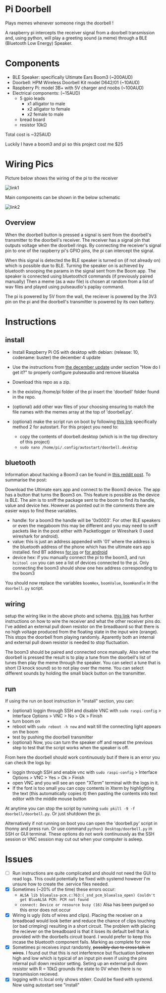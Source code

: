 # Pi Doorbell

Plays memes whenever someone rings the doorbell !

A raspberry pi intercepts the receiver signal from a doorbell transmission
and, using python, will play a greeting sound (a meme) through a BLE (Bluetooth Low Energy) Speaker.

# Components

- BLE Speaker: specifically Ultimate Ears Boom3 (~200AUD)
- Doorbell: HPM Wireless Doorbell Kit model D642/01 (~10AUD)
- Raspberry Pi: model 3B+ with 5V charger and noobs (~100AUD)
- Electrical components: (~15AUD)
  - 5 gpio leads
    - x1 alligator to male
    - x2 alligator to female
    - x2 female to male
  - bread board
  - resistor 10kΩ

Total cost is ~325AUD

Luckily I have a boom3 and pi so this project cost me $25

# Wiring Pics
Picture below shows the wiring of the pi to the receiver

![link1](readme_pics/wiring_photo_v2.jpg)

Main components can be shown in the below schematic 

![link2](readme_pics/wiring_shematic_v2.png)

## Overview 

When the doorbell button is pressed a signal is sent from the doorbell's transmitter to the doorbell's receiver. 
The receiver has a signal pin that outputs voltage when the doorbell rings. By connecting the receiver's signal pin to 
one of the raspberry pi's GPIO pins, the pi can intercept the signal. 

When this signal is detected the BLE speaker is turned on (if not already on) which is possible due to BLE. 
Turning the speaker on is achieved by bluetooth snooping the params in the signal sent from the Boom app. 
The speaker is connected using bluetoothctl commands (if previously paired manually)
Then a meme (as a wav file) is chosen at random from a list of wav files and played using pulseaudio's paplay command. 

The pi is powered by 5V from the wall, the reciever is powered by the 3V3 pin on the pi and the doorbell's transmitter is powered by its own battery.  

# Instructions

## install

- Install Raspberry Pi OS with desktop with debian: (release: 10, codename: buster) the december 4 update
- Use the instructions from [the december update](https://www.raspberrypi.org/blog/new-raspberry-pi-os-release-december-2020/) under section "How do I get it?" to properly configure pulseaudio and remove bluealsa

- Download this repo as a zip.
- In the existing /home/pi folder of the pi insert the 'doorbell' folder found in the repo.
- (optional) add other wav files of your choosing ensuring to match the file names with the memes array at the top of 'doorbell.py'.
- (optional) make the script run on boot by following [this link](https://learn.sparkfun.com/tutorials/how-to-run-a-raspberry-pi-program-on-startup/all) specifically method 2 for autostart. For this project you need to:
  - copy the contents of doorbell.desktop (which is in the top directory of this project)
  - `sudo nano /home/pi/.config/autostart/doorbell.desktop`
  
  
## bluetooth

Information about hacking a Boom3 can be found in [this reddit post](https://www.reddit.com/r/shortcuts/comments/dz9zun/finally_turn_on_ue_boom_bluetooth_speaker/). 
To summarise the post:

Download the Ultimate ears app and connect to the Boom3 device. The app has a button that turns the Boom3 on. This feature is possible as the device is BLE.
The aim is to sniff the package sent to the boom to find its handle, value and device hex. However as pointed out in the comments there are easier ways to find these variables.
 - handle: for a boom3 the handle will be '0x0003'. For other BLE speakers or even the megaboom this may be different and you may need to sniff packets like in the post either with Packetlogger or Wireshark (I used wireshark for android).
 - value: this is just an address appended with '01' where the address is the bluetooth address of the phone which has the ultimate ears app installed. find BT address [for ios](https://www.techwalla.com/articles/how-do-i-find-a-bluetooth-address) or [for android](https://www.technipages.com/android-find-bluetooth-address)
 - device hex: if you manually connect the pi to the boom3, and run `hcitool con` you can see a list of devices connected to the pi. Only connecting the boom3 should show one hex address corresponding to the boom3
 
You should now replace the variables `boomHex`, `boomValue`, `boomHandle` in the `doorbell.py` script.

## wiring

setup the wiring like in the above photo and schema.
[this link](https://forum.core-electronics.com.au/t/433mhz-remote-control-by-hacking-a-wireless-doorbell-arduino-and-raspberry-pi/7799) has further instructions on how to wire the receiver and what the other receiver pins do. I've added an external pull down resistor on the breadbaord so that there is no high voltage produced from the floating state in the input wire (orange). This stops the doorbell from playing randomly. Aparently both an internal and external pull down resistor is needed to stop fluctuation.  

The boom3 should be paired and connected once manually. Also when the doorbell is pressed the result is to play a tune from the doorbell's list of tunes then play the meme through the speaker. You can select a tune that is short (3 knock sound) so to not play over the meme. You can select different sounds by holding the small black button on the transmitter. 

## run

If using the run on boot instruction in "install" section, you can:
- (optional) loggin through SSH and disable VNC with `sudo raspi-config` > Interface Options > VNC > No > Ok > Finish
- turn boom on
- reboot with `sudo reboot -h now` and wait till the connecting light appears on the boom
- test by pushing the doorbell transmitter
- (optional) Now, you can turn the speaker off and repeat the previous step to test that the script works when the speaker is off.

From here the doorbell should work continuously but if there is an error you can check the logs by: 
  - loggin through SSH and enable vnc with `sudo raspi-config` > Interface Options > VNC > Yes > Ok > Finish
  - open VNC and you will see an open "XTerm" terminal with the logs in it.
  - If the font is too small you can copy contents in Xterm by highlighting the text (this automatically copies it) then pasting the contents into text editor with the middle mouse button
  
At anytime you can stop the script by running `sudo pkill -9 -f doorbell/doorbell.py`. Or just shutdown the pi.

Alternatively if not running on boot you can open the 'doorbell.py' script in thonny and press run. Or use command `python3 Desktop/doorbell.py` in SSH or GUI terminal. These options do not work continuously as the SSH session or VNC session may cut out when your computer is asleep.

# Issues
- [ ] Run instructions are quite complicated and should not need the GUI to read logs. This could potentially be fixed with systemd however I'm unsure how to create the .service files needed.
- [x] Sometimes (~20% of the time) these errors occur:
   - `ALSA lib bluealsa-pcm.c:763:(_snd_pcm_bluealsa_open) Couldn't get BlueALSA PCM: PCM not found`
   - `connect: Device or resource busy (16)`
   Alsa has been purged so this error does not occur
- [x] Wiring is ugly (lots of wires and clips). Placing the receiver on a breadboad would look better and reduce the chance of clips touching (or bad crimping) resulting in a short circuit. The problem with placing the reciever on the breadboard is that it loses its default bell that is provided with the doorbells circuit board. I would prefer to keep this incase the bluetooth component fails. Marking as complete for now
- [x] Sometimes pi receives input randomly, ~~possibly due to cross talk in wires~~. I found out that this is not interference but fluctuation between high and low which is typical of an input pin even if using the pins internal pull down resistor setting. Seting up an external pull down resistor with R = 10kΩ grounds the state to 0V when there is no transmission recieved. 
- [x] logging with rc.local only shows stderr. Could be fixed with systemd. Now using autostart see "install"
